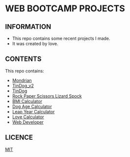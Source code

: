 # WEB BOOTCAMP PROJECTS

## INFORMATION

* This repo contains some recent projects I made.
* It was created by love.

## CONTENTS

This repo contains:

- [Mondrian](https://alidarcan.github.io/Projects/Mondrian)
- [TinDog_v2](https://alidarcan.github.io/Projects/TinDog_v2)
- [TinDog](https://alidarcan.github.io/tindog/)
- [Rock Paper Scissors Lizard Spock](https://alidarcan.github.io/Projects/RockPaperScissorsLizardSpock/)
- [BMI Calculator](https://alidarcan.github.io/Projects/BMICalculator/)
- [Dog Age Calculator](https://alidarcan.github.io/Projects/DogAgeCalculator/)
- [Leap Year Calculator](https://alidarcan.github.io/Projects/LeapYearCalculator/)
- [Love Calculator](https://alidarcan.github.io/Projects/LoveCalculator/)
- [Web Developer](https://www.alidarcan.com/)

## LICENCE
[MIT](https://choosealicense.com/licenses/mit/)

